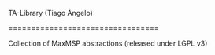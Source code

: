 TA-Library (Tiago Ângelo) 

=================================

Collection of MaxMSP abstractions
(released under LGPL v3)
